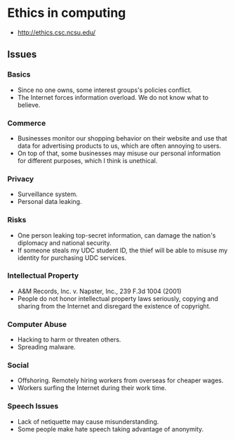 # Ethics in computing
- http://ethics.csc.ncsu.edu/

## Issues

### Basics
- Since no one owns, some interest groups's policies conflict.
- The Internet forces information overload. We do not know what to believe.

### Commerce
- Businesses monitor our shopping behavior on their website and use that data for advertising products to us, which are often annoying to users.
- On top of that, some businesses may misuse our personal information for different purposes, which I think is unethical.

### Privacy
- Surveillance system.
- Personal data leaking.

### Risks
- One person leaking top-secret information, can damage the nation's diplomacy and national security.
- If someone steals my UDC student ID, the thief will be able to misuse my identity for purchasing UDC services.

### Intellectual Property
- A&M Records, Inc. v. Napster, Inc., 239 F.3d 1004 (2001)
- People do not honor intellectual property laws seriously, copying and sharing from the Internet and disregard the existence of copyright.

### Computer Abuse
- Hacking to harm or threaten others.
- Spreading malware.

### Social
- Offshoring. Remotely hiring workers from overseas for cheaper wages.
- Workers surfing the Internet during their work time.

### Speech Issues
- Lack of netiquette may cause misunderstanding.
- Some people make hate speech taking advantage of anonymity.
